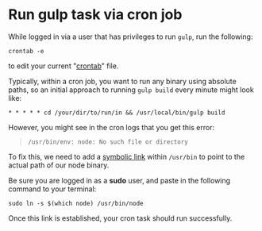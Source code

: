 <!-- front-matter
id: cron-task
title: Cron Task
-->

# Run gulp task via cron job

While logged in via a user that has privileges to run `gulp`, run the following:

    crontab -e

to edit your current "[crontab](https://en.wikipedia.org/wiki/Cron)" file.

Typically, within a cron job, you want to run any binary using absolute paths,
so an initial approach to running `gulp build` every minute might look like:

    * * * * * cd /your/dir/to/run/in && /usr/local/bin/gulp build

However, you might see in the cron logs that you get this error:

> `/usr/bin/env: node: No such file or directory`

To fix this, we need to add a [symbolic link](https://en.wikipedia.org/wiki/Ln_\(Unix\))
within `/usr/bin` to point to the actual path of our node binary.

Be sure you are logged in as a **sudo** user, and paste in the following command to your terminal:

    sudo ln -s $(which node) /usr/bin/node

Once this link is established, your cron task should run successfully.
